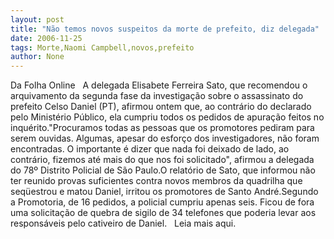 ```yaml
---
layout: post
title: "Não temos novos suspeitos da morte de prefeito, diz delegada"
date: 2006-11-25
tags: Morte,Naomi Campbell,novos,prefeito
author: None
---
```

Da Folha Online
&nbsp;
A delegada Elisabete Ferreira Sato, que recomendou o arquivamento da segunda fase da investigação sobre o assassinato do prefeito Celso Daniel (PT), afirmou ontem que, ao contrário do declarado pelo Ministério Público, ela cumpriu todos os pedidos de apuração feitos no inquérito.\"Procuramos todas as pessoas que os promotores pediram para serem ouvidas. Algumas, apesar do esforço dos investigadores, não foram encontradas. O importante é dizer que nada foi deixado de lado, ao contrário, fizemos até mais do que nos foi solicitado\", afirmou a delegada do 78º Distrito Policial de São Paulo.O relatório de Sato, que informou não ter reunido provas suficientes contra novos membros da quadrilha que seqüestrou e matou Daniel, irritou os promotores de Santo André.Segundo a Promotoria, de 16 pedidos, a policial cumpriu apenas seis. Ficou de fora uma solicitação de quebra de sigilo de 34 telefones que poderia levar aos responsáveis pelo cativeiro de Daniel.
&nbsp;
Leia mais aqui. 